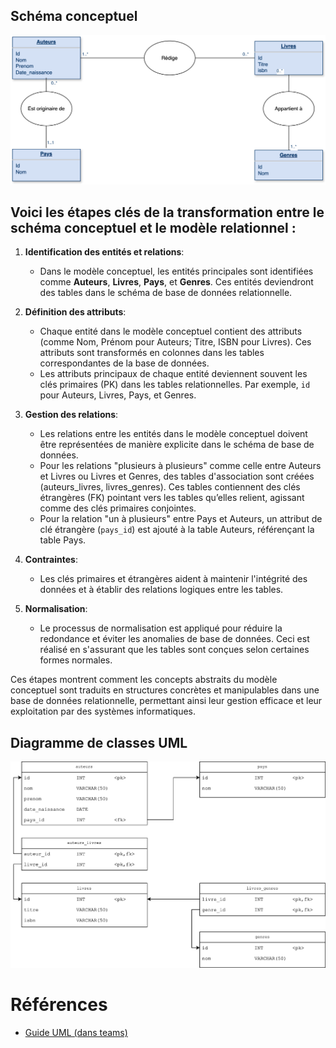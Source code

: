 ## Schéma conceptuel  

![Schema conceptuel](../images/schema_conceptuel_exemple.svg)

## Voici les étapes clés de la transformation entre le schéma conceptuel et le modèle relationnel :

1. **Identification des entités et relations**:
    - Dans le modèle conceptuel, les entités principales sont identifiées comme **Auteurs**, **Livres**, **Pays**, et **Genres**. Ces entités deviendront des tables dans le schéma de base de données relationnelle.

2. **Définition des attributs**:
    - Chaque entité dans le modèle conceptuel contient des attributs (comme Nom, Prénom pour Auteurs; Titre, ISBN pour Livres). Ces attributs sont transformés en colonnes dans les tables correspondantes de la base de données.
    - Les attributs principaux de chaque entité deviennent souvent les clés primaires (PK) dans les tables relationnelles. Par exemple, `id` pour Auteurs, Livres, Pays, et Genres.

3. **Gestion des relations**:
    - Les relations entre les entités dans le modèle conceptuel doivent être représentées de manière explicite dans le schéma de base de données.
    - Pour les relations "plusieurs à plusieurs" comme celle entre Auteurs et Livres ou Livres et Genres, des tables d'association sont créées (auteurs_livres, livres_genres). Ces tables contiennent des clés étrangères (FK) pointant vers les tables qu’elles relient, agissant comme des clés primaires conjointes.
    - Pour la relation "un à plusieurs" entre Pays et Auteurs, un attribut de clé étrangère (`pays_id`) est ajouté à la table Auteurs, référençant la table Pays.

4. **Contraintes**:
    - Les clés primaires et étrangères aident à maintenir l'intégrité des données et à établir des relations logiques entre les tables.
   
5. **Normalisation**:
    - Le processus de normalisation est appliqué pour réduire la redondance et éviter les anomalies de base de données. Ceci est réalisé en s'assurant que les tables sont conçues selon certaines formes normales.

Ces étapes montrent comment les concepts abstraits du modèle conceptuel sont traduits en structures concrètes et manipulables dans une base de données relationnelle, permettant ainsi leur gestion efficace et leur exploitation par des systèmes informatiques.

## Diagramme de classes UML  

![Diagramme de classes UML](../images/diagramme_classe_exemple.svg)

# Références
- [Guide UML (dans teams)](https://cegepvicto.sharepoint.com/:b:/s/etudiants.420/ETDOCoCBCUNPv3aNZeUE9ykBFMp-9Zf60k3jThmSb0D9fg?e=1GsCWi)  